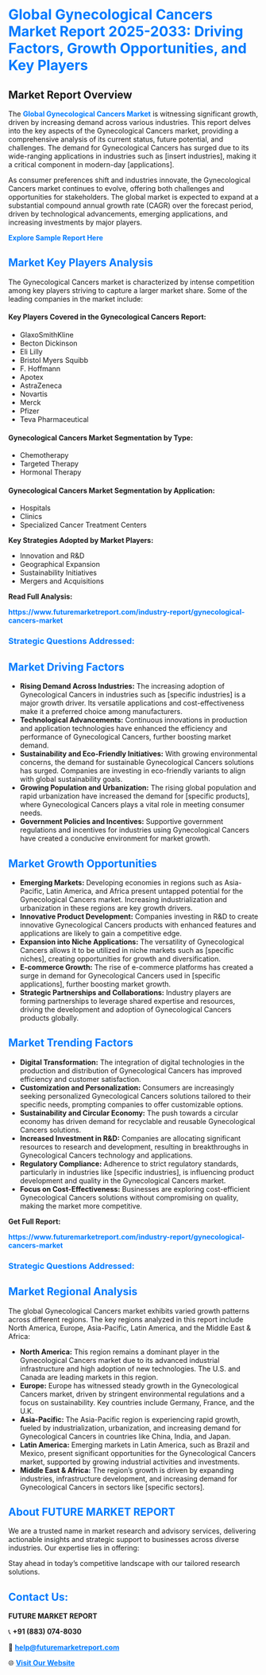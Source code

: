 <h1 style="color: #007BFF;">Global Gynecological Cancers Market Report 2025-2033: Driving Factors, Growth Opportunities, and Key Players</h1>

<section id="overview">
<h2>Market Report Overview</h2>
<p>The <a href="https://www.futuremarketreport.com/industry-report/gynecological-cancers-market" style="color: #007BFF; text-decoration: none;"><strong>Global Gynecological Cancers Market</strong></a> is witnessing significant growth, driven by increasing demand across various industries. This report delves into the key aspects of the Gynecological Cancers market, providing a comprehensive analysis of its current status, future potential, and challenges. The demand for Gynecological Cancers has surged due to its wide-ranging applications in industries such as [insert industries], making it a critical component in modern-day [applications].</p>
<p>As consumer preferences shift and industries innovate, the Gynecological Cancers market continues to evolve, offering both challenges and opportunities for stakeholders. The global market is expected to expand at a substantial compound annual growth rate (CAGR) over the forecast period, driven by technological advancements, emerging applications, and increasing investments by major players.</p>
</section>

<section id="overview">
<p><a href="https://www.futuremarketreport.com/request-sample/reportId=61774" style="color: #007BFF; text-decoration: none;"><strong>Explore Sample Report Here</strong></a></p>
</section>

<section id="key-players">
<h2 style="color: #007BFF;">Market Key Players Analysis</h2>
<p>The Gynecological Cancers market is characterized by intense competition among key players striving to capture a larger market share. Some of the leading companies in the market include:</p>
<h4>Key Players Covered in the Gynecological Cancers Report:</h4>
<ul><li>GlaxoSmithKline</li><li>Becton Dickinson</li><li>Eli Lilly</li><li>Bristol Myers Squibb</li><li>F. Hoffmann</li><li>Apotex</li><li>AstraZeneca</li><li>Novartis</li><li>Merck</li><li>Pfizer</li><li>Teva Pharmaceutical</li></ul>
<h4>Gynecological Cancers Market Segmentation by Type:</h4>
<ul><li>Chemotherapy</li><li>Targeted Therapy</li><li>Hormonal Therapy</li></ul>

<h4>Gynecological Cancers Market Segmentation by Application:</h4>
<ul><li>Hospitals</li><li>Clinics</li><li>Specialized Cancer Treatment Centers</li></ul>
<p><strong>Key Strategies Adopted by Market Players:</strong></p>
<ul>
<li>Innovation and R&D</li>
<li>Geographical Expansion</li>
<li>Sustainability Initiatives</li>
<li>Mergers and Acquisitions</li>
</ul>
</section>

<section>
<p><strong>Read Full Analysis: </strong></p><a href="https://www.futuremarketreport.com/industry-report/gynecological-cancers-market" style="color: #007BFF; text-decoration: none;"><strong>https://www.futuremarketreport.com/industry-report/gynecological-cancers-market</strong></a>
<h3 style="color: #007BFF;">Strategic Questions Addressed:</h3>
</section>

<section id="driving-factors">
<h2 style="color: #007BFF;">Market Driving Factors</h2>
<ul>
<li><strong>Rising Demand Across Industries:</strong> The increasing adoption of Gynecological Cancers in industries such as [specific industries] is a major growth driver. Its versatile applications and cost-effectiveness make it a preferred choice among manufacturers.</li>
<li><strong>Technological Advancements:</strong> Continuous innovations in production and application technologies have enhanced the efficiency and performance of Gynecological Cancers, further boosting market demand.</li>
<li><strong>Sustainability and Eco-Friendly Initiatives:</strong> With growing environmental concerns, the demand for sustainable Gynecological Cancers solutions has surged. Companies are investing in eco-friendly variants to align with global sustainability goals.</li>
<li><strong>Growing Population and Urbanization:</strong> The rising global population and rapid urbanization have increased the demand for [specific products], where Gynecological Cancers plays a vital role in meeting consumer needs.</li>
<li><strong>Government Policies and Incentives:</strong> Supportive government regulations and incentives for industries using Gynecological Cancers have created a conducive environment for market growth.</li>
</ul>
</section>

<section id="growth-opportunities">
<h2 style="color: #007BFF;">Market Growth Opportunities</h2>
<ul>
<li><strong>Emerging Markets:</strong> Developing economies in regions such as Asia-Pacific, Latin America, and Africa present untapped potential for the Gynecological Cancers market. Increasing industrialization and urbanization in these regions are key growth drivers.</li>
<li><strong>Innovative Product Development:</strong> Companies investing in R&D to create innovative Gynecological Cancers products with enhanced features and applications are likely to gain a competitive edge.</li>
<li><strong>Expansion into Niche Applications:</strong> The versatility of Gynecological Cancers allows it to be utilized in niche markets such as [specific niches], creating opportunities for growth and diversification.</li>
<li><strong>E-commerce Growth:</strong> The rise of e-commerce platforms has created a surge in demand for Gynecological Cancers used in [specific applications], further boosting market growth.</li>
<li><strong>Strategic Partnerships and Collaborations:</strong> Industry players are forming partnerships to leverage shared expertise and resources, driving the development and adoption of Gynecological Cancers products globally.</li>
</ul>
</section>

<section id="trending-factors">
<h2 style="color: #007BFF;">Market Trending Factors</h2>
<ul>
<li><strong>Digital Transformation:</strong> The integration of digital technologies in the production and distribution of Gynecological Cancers has improved efficiency and customer satisfaction.</li>
<li><strong>Customization and Personalization:</strong> Consumers are increasingly seeking personalized Gynecological Cancers solutions tailored to their specific needs, prompting companies to offer customizable options.</li>
<li><strong>Sustainability and Circular Economy:</strong> The push towards a circular economy has driven demand for recyclable and reusable Gynecological Cancers solutions.</li>
<li><strong>Increased Investment in R&D:</strong> Companies are allocating significant resources to research and development, resulting in breakthroughs in Gynecological Cancers technology and applications.</li>
<li><strong>Regulatory Compliance:</strong> Adherence to strict regulatory standards, particularly in industries like [specific industries], is influencing product development and quality in the Gynecological Cancers market.</li>
<li><strong>Focus on Cost-Effectiveness:</strong> Businesses are exploring cost-efficient Gynecological Cancers solutions without compromising on quality, making the market more competitive.</li>
</ul>
</section>

<section>
<p><strong>Get Full Report: </strong></p><a href="https://www.futuremarketreport.com/industry-report/gynecological-cancers-market" style="color: #007BFF; text-decoration: none;"><strong>https://www.futuremarketreport.com/industry-report/gynecological-cancers-market</strong></a>
<h3 style="color: #007BFF;">Strategic Questions Addressed:</h3>
</section>


<section id="regional-analysis">
<h2 style="color: #007BFF;">Market Regional Analysis</h2>
<p>The global Gynecological Cancers market exhibits varied growth patterns across different regions. The key regions analyzed in this report include North America, Europe, Asia-Pacific, Latin America, and the Middle East & Africa:</p>
<ul>
<li><strong>North America:</strong> This region remains a dominant player in the Gynecological Cancers market due to its advanced industrial infrastructure and high adoption of new technologies. The U.S. and Canada are leading markets in this region.</li>
<li><strong>Europe:</strong> Europe has witnessed steady growth in the Gynecological Cancers market, driven by stringent environmental regulations and a focus on sustainability. Key countries include Germany, France, and the U.K.</li>
<li><strong>Asia-Pacific:</strong> The Asia-Pacific region is experiencing rapid growth, fueled by industrialization, urbanization, and increasing demand for Gynecological Cancers in countries like China, India, and Japan.</li>
<li><strong>Latin America:</strong> Emerging markets in Latin America, such as Brazil and Mexico, present significant opportunities for the Gynecological Cancers market, supported by growing industrial activities and investments.</li>
<li><strong>Middle East & Africa:</strong> The region’s growth is driven by expanding industries, infrastructure development, and increasing demand for Gynecological Cancers in sectors like [specific sectors].</li>
</ul>
</section>

<footer>
<h2 style="color: #007BFF;">About FUTURE MARKET REPORT</h2>
<p>We are a trusted name in market research and advisory services, delivering actionable insights and strategic support to businesses across diverse industries. Our expertise lies in offering:</p>

<p>Stay ahead in today’s competitive landscape with our tailored research solutions.</p>

<h2 style="color: #007BFF;">Contact Us:</h2>
<p><strong>FUTURE MARKET REPORT</strong></p>
<p>📞 <strong>+91 (883) 074-8030</strong></p>
<p>📧 <strong><a href="mailto:help@futuremarketreport.com" style="color: #007BFF;">help@futuremarketreport.com</a></strong></p>
<p>🌐 <strong><a href="https://www.futuremarketreport.com/" style="color: #007BFF;">Visit Our Website</a></strong></p>
</footer>